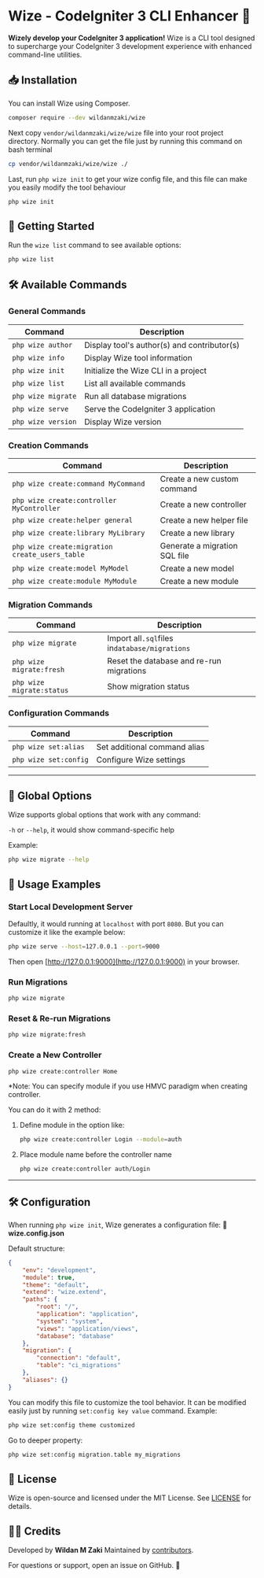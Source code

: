 # Wize - CodeIgniter 3 CLI Enhancer 🚀

**Wizely develop your CodeIgniter 3 application!**
Wize is a CLI tool designed to supercharge your CodeIgniter 3 development experience with enhanced command-line utilities.

## 📥 Installation

You can install Wize using Composer.

```sh
composer require --dev wildanmzaki/wize
```

Next copy `vendor/wildanmzaki/wize/wize` file into your root project directory. Normally you can get the file just by running this command on bash terminal

```sh
cp vendor/wildanmzaki/wize/wize ./
```

Last, run `php wize init` to get your wize config file, and this file can make you easily modify the tool behaviour

```sh
php wize init
```

## 📌 Getting Started

Run the `wize list` command to see available options:

```sh
php wize list
```

## 🛠️ Available Commands

### **General Commands**

| Command            | Description                                 |
| ------------------ | ------------------------------------------- |
| `php wize author`  | Display tool's author(s) and contributor(s) |
| `php wize info`    | Display Wize tool information               |
| `php wize init`    | Initialize the Wize CLI in a project        |
| `php wize list`    | List all available commands                 |
| `php wize migrate` | Run all database migrations                 |
| `php wize serve`   | Serve the CodeIgniter 3 application         |
| `php wize version` | Display Wize version                        |

### **Creation Commands**

| Command                                        | Description                   |
| ---------------------------------------------- | ----------------------------- |
| `php wize create:command MyCommand`            | Create a new custom command   |
| `php wize create:controller MyController`      | Create a new controller       |
| `php wize create:helper general`               | Create a new helper file      |
| `php wize create:library MyLibrary`            | Create a new library          |
| `php wize create:migration create_users_table` | Generate a migration SQL file |
| `php wize create:model MyModel`                | Create a new model            |
| `php wize create:module MyModule`              | Create a new module           |

### **Migration Commands**

| Command                   | Description                                   |
| ------------------------- | --------------------------------------------- |
| `php wize migrate`        | Import all`.sql`files in`database/migrations` |
| `php wize migrate:fresh`  | Reset the database and re-run migrations      |
| `php wize migrate:status` | Show migration status                         |

### **Configuration Commands**

| Command               | Description                  |
| --------------------- | ---------------------------- |
| `php wize set:alias`  | Set additional command alias |
| `php wize set:config` | Configure Wize settings      |

---

## 🎯 Global Options

Wize supports global options that work with any command:

`-h` or `--help`, it would show command-specific help

Example:

```sh
php wize migrate --help
```

## 🎯 Usage Examples

### **Start Local Development Server**

Defaultly, it would running at `localhost` with port `8080`. But you can customize it like the example below:

```sh
php wize serve --host=127.0.0.1 --port=9000
```

Then open [http://127.0.0.1:9000](http://127.0.0.1:9000) in your browser.

### **Run Migrations**

```sh
php wize migrate
```

### **Reset & Re-run Migrations**

```sh
php wize migrate:fresh
```

### **Create a New Controller**

```sh
php wize create:controller Home
```

\*Note: You can specify module if you use HMVC paradigm when creating controller.

You can do it with 2 method:

1. Define module in the option like:

    ```sh
    php wize create:controller Login --module=auth
    ```

2. Place module name before the controller name

    ```sh
    php wize create:controller auth/Login
    ```

---

## 🛠️ Configuration

When running `php wize init`, Wize generates a configuration file:
📄 **wize.config.json**

Default structure:

```json
{
    "env": "development",
    "module": true,
    "theme": "default",
    "extend": "wize.extend",
    "paths": {
        "root": "/",
        "application": "application",
        "system": "system",
        "views": "application/views",
        "database": "database"
    },
    "migration": {
        "connection": "default",
        "table": "ci_migrations"
    },
    "aliases": {}
}
```

You can modify this file to customize the tool behavior. It can be modified easily just by running `set:config key value` command. Example:

```sh
php wize set:config theme customized
```

Go to deeper property:

```sh
php wize set:config migration.table my_migrations
```

## 📜 License

Wize is open-source and licensed under the MIT License.
See [LICENSE]() for details.

## 👨‍💻 Credits

Developed by **Wildan M Zaki**
Maintained by [contributors](https://github.com/WildanMZaki/wize/graphs/contributors).

For questions or support, open an issue on GitHub. 🚀
